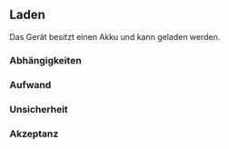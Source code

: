 ## Laden

Das Gerät besitzt einen Akku und kann geladen werden.

### Abhängigkeiten

### Aufwand

### Unsicherheit

### Akzeptanz
